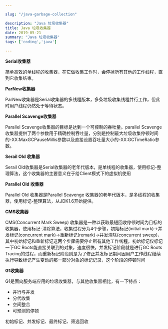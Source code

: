 ```yaml
---

slug: "/java-garbage-collection"

description: "Java 垃圾收集器"
title: Java 垃圾收集器
date: 2019-05-21
summary: "Java 垃圾收集器"
tags: ['coding','java']

---
```


**Serial收集器** 

简单高效的单线程的收集器，在它做收集工作时，会停掉所有其他的工作线程，直到它收集结束。 

**ParNew收集器** 

ParNew收集器是Serial收集器的多线程版本，多条垃圾收集线程并行工作，但此时用户线程仍然处于等待状态。 

**Parallel Scavenge收集器** 

Parallel Scavenge收集器的目标是达到一个可控制的吞吐量。parallel Scavenge 收集器提供了两个参数用于精确控制吞吐量，分别是控制最大垃圾收集停顿时间的-XX:MaxGCPauseMillis参数以及直接设置吞吐量大小的-XX:GCTimeRatio参数。 

**Serail Old 收集器**

Serail Old收集器是Serial收集器的老年代版本，是单线程的收集器，使用标记-整理算法，这个收集器的主要意义在于给Client模式下的虚拟机使用

**Parallel Old 收集器**

Parallel Old 收集器是Parallel Scavenge 收集器的老年代版本，是多线程的收集器，使用标记-整理算法，从JDK1.6开始提供。

**CMS收集器**

CMS(Concurrent Mark Sweep) 收集器是一种以获取最短回收停顿时间为目标的收集器，使用标记-清除算法，收集过程分为4个步骤，初始标记(initial mark)->并发标记(concurrent mark)->重新标记(remark)->并发清除(concurrent sweep)，其中初始标记和重新标记这两个步骤需要停止所有其他工作线程，初始标记仅标记一下GC Roots能直接关联到的对象，速度很快，并发标记阶段就是进行GC Roots Tracing的过程，而重新标记阶段则是为了修正并发标记期间因用户工作线程继续执行导致标记产生变动的那一部分对象的标记记录，这个阶段的停顿时间

**G1收集器**

G1是面向服务端应用的垃圾收集器，与其他收集器相比，有一下特点：

- 并行与并发
- 分代收集
- 空间整合
- 可预测的停顿

初始标记、并发标记、最终标记、筛选回收